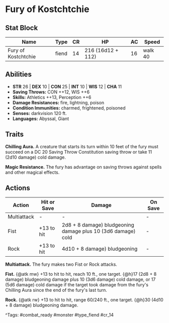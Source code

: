 # Fury of Kostchtchie

## Stat Block

| Name | Type | CR | HP | AC | Speed |
|------|------|----|----|----|-------|
| Fury of Kostchtchie | fiend | 14 | 216 (16d12 + 112) | 16 | walk 40 |

## Abilities

- **STR** 26 | **DEX** 10 | **CON** 25 | **INT** 10 | **WIS** 12 | **CHA** 11
- **Saving Throws:** CON ++12, WIS ++6  
- **Skills:** Athletics ++13, Perception ++6  
- **Damage Resistances:** fire, lightning, poison  
- **Condition Immunities:** charmed, frightened, poisoned  
- **Senses:** darkvision 120 ft.  
- **Languages:** Abyssal, Giant

## Traits

**Chilling Aura.** A creature that starts its turn within 10 feet of the fury must succeed on a DC 20 Saving Throw Constitution saving throw or take 11 (2d10 damage) cold damage.

**Magic Resistance.** The fury has advantage on saving throws against spells and other magical effects.


## Actions

| Action | Hit or Save | Damage | On Save |
|--------|--------------|--------|----------|
| Multiattack | - | - | - |
| Fist | +13 to hit | 2d8 + 8 damage) bludgeoning damage plus 10 (3d6 damage) cold | - |
| Rock | +13 to hit | 4d10 + 8 damage) bludgeoning | - |

**Multiattack.** The fury makes two Fist or Rock attacks.

**Fist.** {@atk mw} +13 to hit to hit, reach 10 ft., one target. {@h}17 (2d8 + 8 damage) bludgeoning damage plus 10 (3d6 damage) cold damage, or 17 (5d6 damage) cold damage if the target took damage from the fury's Chilling Aura since the end of the fury's last turn.

**Rock.** {@atk rw} +13 to hit to hit, range 60/240 ft., one target. {@h}30 (4d10 + 8 damage) bludgeoning damage.


^Tags: #combat_ready #monster #type_fiend #cr_14